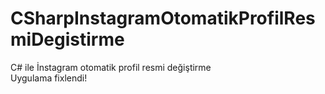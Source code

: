 # CSharpInstagramOtomatikProfilResmiDegistirme
C# ile İnstagram otomatik profil resmi değiştirme <br>
Uygulama fixlendi!

